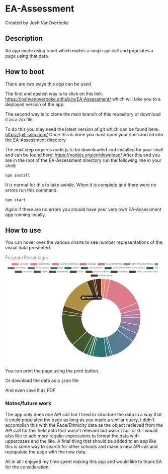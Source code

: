 # EA-Assessment
Created by Josh VanOverbeke
## Description
An app made using react which makes a single api call and populates a page using that data.

## How to boot
There are two ways this app can be used.

The first and easiest way is to click on this link: https://joshvanoverbeke.github.io/EA-Assessment/ which will take you to a deployed version of the app.

The second way is to clone the main branch of this repository or download it as a zip file.

To do this you may need the latest version of git which can be found here: https://git-scm.com/
Once this is done you must open your shell and cd into the EA-Assessment directory

The next step requires node.js to be downloaded and installed for your shell and can be found here: https://nodejs.org/en/download/
After this and you are in the root of the EA-Assessment directory run the following line in your shell:

```shell
npm install
```

It is normal for this to take awhile. When it is complete and there were no errors run this command:

```shell
npm start
```

Again if there are no errors you should have your very own EA-Assessment app running locally.

## How to use

You can hover over the various charts to see number representations of the visual data presented.

![Hover](/src/images/hover.png)

You can print the page using the print button.

Or download the data as a .json file

And even save it as PDF


### Notes/future work
The app only does one API call but I tried to structure the data in a way that it could populated the page as long as you made a similar query. I didn't accomplish this with the Race/Ethnicity data as the object recieved from the API call for this held data that wasn't relevant but wasn't null or 0. I would also like to add more regular expressions to format the data with uppercases and the like.
A final thing that should be added to an app like this is some way to search for other schools and make a new API call and repopulate the page with the new data.

All in all I enjoyed my time spent making this app and would like to thank EA for the consideration!
